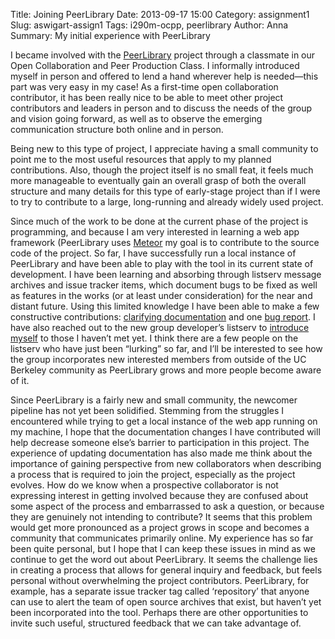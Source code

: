 Title: Joining PeerLibrary
Date: 2013-09-17 15:00
Category: assignment1
Slug: aswigart-assign1
Tags: i290m-ocpp, peerlibrary
Author: Anna
Summary: My initial experience with PeerLibrary


I became involved with the [PeerLibrary](http://peerlibrary.org/) project through a classmate in our Open Collaboration and Peer Production Class. I informally introduced myself in person and offered to lend a hand wherever help is needed—this part was very easy in my case! As a first-time open collaboration contributor, it has been really nice to be able to meet other project contributors and leaders in person and to discuss the needs of the group and vision going forward, as well as to observe the emerging communication structure both online and in person.

Being new to this type of project, I appreciate having a small community to point me to the most useful resources that apply to my planned contributions. Also, though the project itself is no small feat, it feels much more manageable to eventually gain an overall grasp of both the overall structure and many details for this type of early-stage project than if I were to try to contribute to a large, long-running and already widely used project.

Since much of the work to be done at the current phase of the project is programming, and because I am very interested in learning a web app framework (PeerLibrary uses [Meteor](www.meteor.com) my goal is to contribute to the source code of the project. So far, I have successfully run a local instance of PeerLibrary and have been able to play with the tool in its current state of development. I have been learning and absorbing through listserv message archives and issue tracker items, which document bugs to be fixed as well as features in the works (or at least under consideration) for the near and distant future. Using this limited knowledge I have been able to make a few constructive contributions: [clarifying documentation](https://github.com/peerlibrary/peerlibrary/commits?author=annaswigart) and one [bug report](https://github.com/peerlibrary/peerlibrary/issues/89). I have also reached out to the new group developer’s listserv to [introduce myself](http://lists.peerlibrary.org/lists/arc/dev/2013-09/msg00011.html) to those I haven’t met yet. I think there are a few people on the listserv who have just been “lurking” so far, and I’ll be interested to see how the group incorporates new interested members from outside of the UC Berkeley community as PeerLibrary grows and more people become aware of it.

Since PeerLibrary is a fairly new and small community, the newcomer pipeline has not yet been solidified. Stemming from the struggles I encountered while trying to get a local instance of the web app running on my machine, I hope that the documentation changes I have contributed will help decrease someone else’s barrier to participation in this project. The experience of updating documentation has also made me think about the importance of gaining perspective from new collaborators when describing a process that is required to join the project, especially as the project evolves. How do we know when a prospective collaborator is not expressing interest in getting involved because they are confused about some aspect of the process and embarrassed to ask a question, or because they are genuinely not intending to contribute? It seems that this problem would get more pronounced as a project grows in scope and becomes a community that communicates primarily online. My experience has so far been quite personal, but I hope that I can keep these issues in mind as we continue to get the word out about PeerLibrary. It seems the challenge lies in creating a process that allows for general inquiry and feedback, but feels personal without overwhelming the project contributors. PeerLibrary, for example, has a separate issue tracker tag called ‘repository’ that anyone can use to alert the team of open source archives that exist, but haven’t yet been incorporated into the tool. Perhaps there are other opportunities to invite such useful, structured feedback that we can take advantage of.
